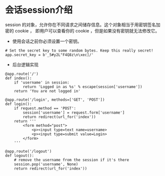 # 会话session介绍

session 的对象，允许你在不同请求之间储存信息。这个对象相当于用密钥签名加密的 cookie ，
即用户可以查看你的 cookie ，但是如果没有密钥就无法修改它。

- 使用会话之前你必须设置一个密钥。

```
# Set the secret key to some random bytes. Keep this really secret!
app.secret_key = b'_5#y2L"F4Q8z\n\xec]/'
```


- 后台逻辑实现

```
@app.route('/')
def index():
    if 'username' in session:
        return 'Logged in as %s' % escape(session['username'])
    return 'You are not logged in'

@app.route('/login', methods=['GET', 'POST'])
def login():
    if request.method == 'POST':
        session['username'] = request.form['username']
        return redirect(url_for('index'))
    return '''
        <form method="post">
            <p><input type=text name=username>
            <p><input type=submit value=Login>
        </form>
    '''

@app.route('/logout')
def logout():
    # remove the username from the session if it's there
    session.pop('username', None)
    return redirect(url_for('index'))
```